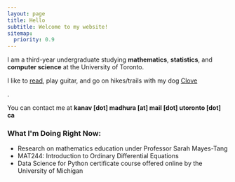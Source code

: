 ```yaml
---
layout: page
title: Hello
subtitle: Welcome to my website!
sitemap:
  priority: 0.9
---
```


<!-- <img src="{{ '/assets/img/pudhina.jpg' | prepend: site.baseurl }}" id="about-img"> -->

<div id="describe-text">
	<p>I am a third-year undergraduate studying <strong>mathematics</strong>, <strong>statistics</strong>, and <strong>computer science</strong> at the University of Toronto.</p>
	<p> I like to <a href="kanavmadhura.github.io/booklist">read</a>, play guitar, and go on hikes/trails with my dog <a href="/assets/img/clove.JPG">Clove</a> </p>.
	<p> You can contact me at <strong>kanav [dot] madhura [at] mail [dot] utoronto [dot] ca</strong>
</div>

### What I'm Doing Right Now:  

- Research on mathematics education under Professor Sarah Mayes-Tang
- MAT244: Introduction to Ordinary Differential Equations
- Data Science for Python certificate course offered online by the University of Michigan

